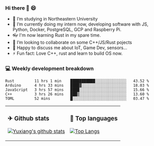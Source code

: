 ### Hi there 👋 😄

- 🔭 I’m studying in Northeastern University
- 🌱 I’m currently doing my intern now, developing software with JS, Python, Docker, PostgreSQL, GCP and Raspberry Pi.
- 👓 I'm now learning Rust in my spare time.
- 👯 I’m looking to collaborate on some C++/JS/Rust pojects
- 💬 Happy to discuss me about IoT, Game Dev, sensors...
- ⚡ Fun fact: Love C++, rust and learn to build OS now.



<table>
<tr>
<td valign="top" width="54%">

### ✈ Github stats

[![Yuxiang's github stats](https://github-readme-stats.vercel.app/api?username=Taowyoo&show_icons=true&line_height=21&show_icons=true&theme=tokyonight)](https://github.com/anuraghazra/github-readme-stats)

</td>

<td valign="top" width="46%">

### 📕 Top languages

[![Top Langs](https://github-readme-stats.vercel.app/api/top-langs/?username=Taowyoo&show_icons=true&layout=compact&theme=vue)](https://github.com/anuraghazra/github-readme-stats)

</td>
</tr>

### 💻 Weekly development breakdown

<!--START_SECTION:waka-->
```text
Rust         11 hrs 1 min    ███████████░░░░░░░░░░░░░░   43.52 % 
Arduino      4 hrs 33 mins   ████▓░░░░░░░░░░░░░░░░░░░░   18.03 % 
JavaScript   3 hrs 57 mins   ████░░░░░░░░░░░░░░░░░░░░░   15.66 % 
C++          3 hrs 26 mins   ███▒░░░░░░░░░░░░░░░░░░░░░   13.60 % 
TOML         52 mins         █░░░░░░░░░░░░░░░░░░░░░░░░   03.47 % 
```
<!--END_SECTION:waka-->
